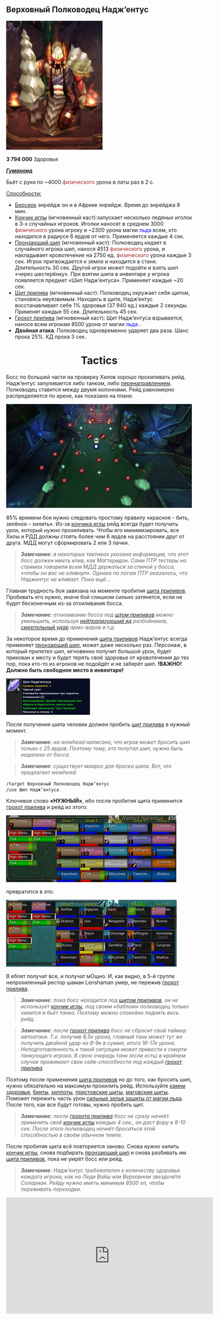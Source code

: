 ## Верховный Полководец Надж’ентус ##

![Najentus](/img/Najentus.png)  

**3 794 000** Здоровья

<em><u><b>Гуманоид</b></u></em>

Бьёт с руки по ~4000 <span style = "color:brown"> физического </span> урона в латы раз в 2 с.

<u>Способности:</u>

- [Берсерк](https://ru.tbc.wowhead.com/spell=26662) энрейдж он и в Африке энрейдж. Время до энрейджа 8 мин.
- [Кончик иглы](https://ru.tbc.wowhead.com/spell=39835) (мгновенный каст):запускает несколько ледяных иголок в 3-х случайных игроков. 
Иголки наносят в среднем 3000 <span style = "color:brown"> физического </span> урона игроку и ~2300 урона магии <span style = "color:blue"> льда </span> всем, кто находился в радиусе 6 ярдов от него. 
Применяется каждые 4 сек. 
- [Пронзающий шип](https://ru.tbc.wowhead.com/spell=39837) (мгновенный каст): Полководец кидает в случайного игрока шип, нанося 4513 <span style = "color:brown"> физического </span> урона, и накладывает кровотечение на 2750 ед. <span style = "color:brown"> физического </span> урона каждые 3 сек. 
Игрок пригвождается к земле и находится в стане. Длительность 30 сек. Другой игрок может подойти и взять шип «через шестерёнку». 
При взятии шипа в инвентаре у игрока появляется предмет «Шип Надж’ентуса». Применяет каждые ~20 сек. 
- [Щит прилива](https://ru.tbc.wowhead.com/spell=39872) (мгновенный каст): Полководец окружает себя щитом, становясь неуязвимым. 
Находясь в щите, Надж’ентус восстанавливает себе 1% здоровья (37 940 ед.) каждые 2 секунды. Применят каждые 55 сек. Длительность 45 сек.
- [Грохот прилива](https://ru.tbc.wowhead.com/spell=39878) (мгновенный каст): Щит Надж’ентуса взрывается, нанося всем игрокам 8500 урона от магии <span style = "color:blue"> льда </span>. 
- **Двойная атака**: Полководец одновременно ударяет два раза. Шанс прока 25%. КД прока 3 сек.

<h1 align = "center"> Tactics  </h1>

Босс по большей части на проверку Хилов хорошо прохиливать рейд. Надж’ентус запуливается либо танком, либо [перенаправлением](https://ru.tbc.wowhead.com/spell=34477). 
Полководец ставится между двумя колоннами. Рейд равномерно распределяется по арене, как показано на плане.

![Najentus_plan](/img/Najentus_plan.png)

85% времени боя нужно следовать простому правилу «красное - бить, зелёное – хилить». 
Из-за [кончика иглы](https://ru.tbc.wowhead.com/spell=39835) рейд всегда будет получать урон, который нужно прохиливать. 
Чтобы его минимизировать, все Хилы и РДД должны стоять более чем 6 ярдов на расстоянии друг от друга. МДД могут сформировать 2 или 3 пачки.

> ***Замечание***: *в некоторых тактиках указана информация, что этот босс должен иметь клив, как Магтеридон. 
Сами ПТР тестеры на стримах говорили всем МДД держаться за спиной у босса, «чтобы он вас не кливнул». 
Однако по логам ПТР оказалось, что Наджентус не кливает. Пока ещё…*

Главная трудность боя завязана на моменте пробития [щита приливов](https://ru.tbc.wowhead.com/spell=39872). 
Пробивать его нужно, иначе бой слишком сильно затянется, если не будет бесконечным из-за отхиливания босса.

> ***Замечание***: *отхиливание босса под [щтом приливов](https://ru.tbc.wowhead.com/spell=39872) можно уменьшить, используя [нейтрализующий яд](https://ru.tbc.wowhead.com/spell=27188) разбойников, [смертельный удар](https://ru.tbc.wowhead.com/spell=30330) армс-варов и т.д.*

За некоторое время до применения [щита приливов](https://ru.tbc.wowhead.com/spell=39872) Надж’ентус всегда применяет [пронзающий шип](https://ru.tbc.wowhead.com/spell=39837), может даже несколько раз. 
Персонаж, в который прилетел шип, мгновенно получит большой урон, будет прикован к месту и будет терять своё здоровье от кровотечения до тех пор, пока кто-то из игроков не подойдёт и не заберёт шип. 
**!ВАЖНО! Должно быть свободное место в инвентаре!**

![Najentus_ship](/img/Najentus_ship.png)

После получения шипа человек должен пробить [щит прилива](https://ru.tbc.wowhead.com/spell=39872) в нужный момент.

> ***Замечание***: *на wowhead написано, что игрок может бросить шип только с 25 ярдов. Поэтому тому, кто полутал шип, нужно быть недалеко от босса.*

> ***Замечание***: *существует макрос для броска шипа. Вот, что предлагает wowhead*:

```
/target Верховный Полководец Надж’ентус  
/use Шип Надж’ентуса
``` 

Ключевое слово **«НУЖНЫЙ»**, ибо после пробития щита применится [грохот прилива](https://ru.tbc.wowhead.com/spell=39878) и рейд из этого:

![ll_raid.](/img/Najentus_full_raid.png)

превратится в это:

![ntus_raid_bes_hp.png](/img/Najentus_raid_bes_hp.png)

В еблет получат все, и получат мОщно. И, как видно, в 5-й группе непрохиленный рестор шаман Lenshaman умер, не пережив [грохот прилива](https://ru.tbc.wowhead.com/spell=39878).

> ***Замечание***: *пока босс находится под [щитом приливов](https://ru.tbc.wowhead.com/spell=39872), он не использует [кончик иглы](https://ru.tbc.wowhead.com/spell=39835), 
под своим «баблом» полководец только хилится и бьёт танка. Поэтому можно спокойно поднять весь рейд.*

>***Замечание***: *после [грохот прилива](https://ru.tbc.wowhead.com/spell=39878) босс не сбросит свой таймер автоатаки. 
Т.е. получив 8,5к урона, главный танк может тут же получить двойной удар на 8-9к в сумме, итого 16-17к урона. 
Неподготовленность к такой ситуации может привести к смерти танкующего игрока. 
В свою очередь танк (если есть) в крайнем случае прожимает свои сейв-способности под каждый [грохот прилива](https://ru.tbc.wowhead.com/spell=39878).*

Поэтому после применения [щита приливов](https://ru.tbc.wowhead.com/spell=39872) но до того, как бросить шип, нужно обязательно на максимум прохилить рейд. 
Используйте [камни здоровья](https://ru.tbc.wowhead.com/item=22105), [бинты](https://ru.tbc.wowhead.com/item=21991), [хилпоты](https://ru.tbc.wowhead.com/item=22829), [пристовские щиты](https://ru.tbc.wowhead.com/spell=25218), [маговские щиты](https://ru.tbc.wowhead.com/spell=33405). 
Поможет пережить часть урон [сильные зелья защиты от магии льда](https://ru.tbc.wowhead.com/item=22842). После того, как все будут готовы, нужно пробить щит. 

> ***Замечание***: *после [грохота прилива](https://ru.tbc.wowhead.com/spell=39878) босс не сразу начнёт применять свой [кончик иглы](https://ru.tbc.wowhead.com/spell=39835) каждые 4 сек., он даст фору в 8-10 сек. 
После этого полководец начнёт бросаться этой способностью в своём обычном темпе.*

После пробития щита всё повторяется заново. 
Снова нужно хилить [кончик иглы](https://ru.tbc.wowhead.com/spell=39835), снова подбирать [пронзающий шип](https://ru.tbc.wowhead.com/spell=39837) и снова разбивать им [щита приливов](https://ru.tbc.wowhead.com/spell=39872), пока не умрёт босс или рейд. 

>***Замечание***: *Надж’ентус требователен к количеству здоровья каждого игрока, как на Леди Вайш или Верховном звездочёте Солариан. 
Рейду нужно иметь минимум 8500 хп, чтобы переживать переходки.*

<iframe width="560" height="315" src="https://www.youtube.com/embed/qqGNiI0f8GI" title="YouTube video player" frameborder="0" allow="accelerometer; autoplay; clipboard-write; encrypted-media; gyroscope; picture-in-picture" allowfullscreen></iframe>
